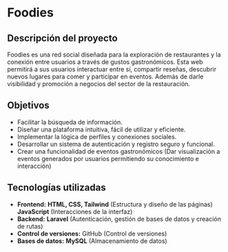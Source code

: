 # Foodies 

## Descripción del proyecto 

Foodies es una red social diseñada para la exploración de restaurantes y la conexión entre usuarios a través de gustos gastronómicos. Esta web permitirá a sus usuarios interactuar entre sí, compartir reseñas, descubrir nuevos lugares para comer y participar en eventos. Además de darle visibilidad y promoción a negocios del sector de la restauración. 


## Objetivos

* Facilitar la búsqueda de información. 
* Diseñar una plataforma intuitiva, fácil de utilizar y eficiente.
* Implementar la lógica de perfiles y conexiones sociales. 
* Desarrollar un sistema de autenticación y registro seguro y funcional.
* Crear una funcionalidad de eventos gastronómicos (Dar visualización a eventos generados por usuarios permitiendo su conocimiento e interacción)

## Tecnologías utilizadas

* **Frontend:** **HTML, CSS, Tailwind** (Estructura y diseño de las páginas)
**JavaScript** (Interacciones de la interfaz)
* **Backend:** **Laravel** (Autenticación, gestión de bases de datos y creación de rutas)
* **Control de versiones:** GitHub (Control de versiones)
* **Bases de datos:** **MySQL** (Almacenamiento de datos)




